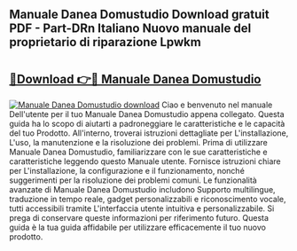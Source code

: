 ## Manuale Danea Domustudio Download gratuit PDF - Part-DRn Italiano Nuovo manuale del proprietario di riparazione Lpwkm

# <h2><a href="http://dfebtrf.blite.top/?on=Manuale+Danea+Domustudio">🔗Download 👉🔴 Manuale Danea Domustudio</a></h2>

[![Manuale Danea Domustudio download](https://i.imgur.com/lujVjoI.png)](http://dfebtrf.blite.top/?on=Manuale+Danea+Domustudio)
Ciao e benvenuto nel manuale Dell'utente per il tuo Manuale Danea Domustudio appena collegato. Questa guida ha lo scopo di aiutarti a padroneggiare le caratteristiche e le capacità del tuo Prodotto. All'interno, troverai istruzioni dettagliate per L'installazione, L'uso, la manutenzione e la risoluzione dei problemi. Prima di utilizzare Manuale Danea Domustudio, familiarizzare con le sue caratteristiche e caratteristiche leggendo questo Manuale utente. Fornisce istruzioni chiare per L'installazione, la configurazione e il funzionamento, nonché suggerimenti per la risoluzione dei problemi comuni. Le funzionalità avanzate di Manuale Danea Domustudio includono Supporto multilingue, traduzione in tempo reale, gadget personalizzabili e riconoscimento vocale, tutti accessibili tramite L'interfaccia utente intuitiva e personalizzabile. Si prega di conservare queste informazioni per riferimento futuro. Questa guida è la tua guida affidabile per utilizzare efficacemente il tuo nuovo prodotto.
